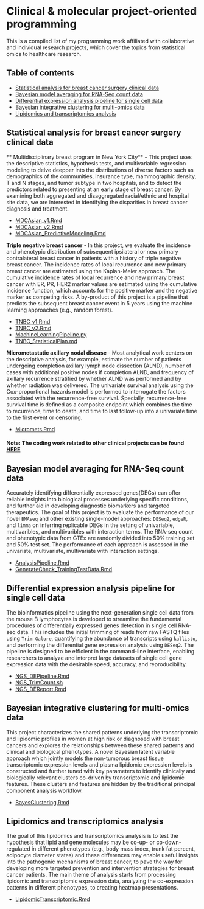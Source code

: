 # Clinical & molecular project-oriented programming

This is a compiled list of my programming work affiliated with collaborative and individual research projects, which cover the topics from statistical omics to healthcare research. 

## Table of contents

* [Statistical analysis for breast cancer surgery clinical data](#Statistical-analysis-for-breast-cancer-surgery-clinical-data)
* [Bayesian model averaging for RNA-Seq count data](#Bayesian-model-averaging-for-RNA-Seq-count-data)
* [Differential expression analysis pipeline for single cell data](#Differential-expression-analysis-pipeline-for-single-cell-data)
* [Bayesian integrative clustering for multi-omics data](#Bayesian-integrative-clustering-for-multi-omics-data)
* [Lipidomics and transcriptomics analysis](#Lipidomics-and-transcriptomics-analysis)

## **Statistical analysis for breast cancer surgery clinical data**
** Multidisciplinary breast program in New York City** - This project uses the descriptive statistics, hypothesis tests, and multivariable regression modeling to delve deepper into the distributions of diverse factors such as demographics of the communities, insurance type, mammographic density, T and N stages, and tumor subtype in two hospitals, and to detect the predictors related to presenting at an early stage of breast cancer. By examining both aggregated and disaggregated racial/ethnic and hospital site data, we are interested in identifying the disparities in breast cancer diagnosis and treatment.
- [MDCAsian_v1.Rmd](MDCAsian/MDCAsian_v1.Rmd)
- [MDCAsian_v2.Rmd](MDCAsian/MDCAsian_v2.Rmd)
- [MDCAsian_PredictiveModeling.Rmd](MDCAsian/MDCAsian_PredictiveModeling.Rmd)

**Triple negative breast cancer** - In this project, we evaluate the incidence and phenotypic distribution of subsequent ipsilateral or new primary contralateral breast cancer in patients with a history of triple negative breast cancer. The incidence rates of local recurrence and new primary breast cancer are estimated using the Kaplan-Meier approach. The cumulative incidence rates of local recurrence and new primary breast cancer with ER, PR, HER2 marker values are estimated using the cumulative incidence function, which accounts for the positive marker and the negative marker as competing risks. A by-product of this project is a pipeline that predicts the subsequent breast cancer event in 5 years using the machine learning approaches (e.g., random forest).

- [TNBC_v1.Rmd](TNBC/TNBC_v1.Rmd)
- [TNBC_v2.Rmd](TNBC/TNBC_v2.Rmd)
- [MachineLearningPipeline.py](TNBC/MachineLearningPipeline.py)
- [TNBC_StatisticalPlan.md](TNBC/TNBC_StatisticalPlan.md)

**Micrometastatic axillary nodal disease** - Most analytical work centers on the descriptive analysis, for example, estimate the number of patients undergoing completion axillary lymph node dissection (ALND), number of cases with additional positive nodes if completion ALND, and frequency of axillary recurrence stratified by whether ALND was performed and by whether radiation was delivered. The univariate survival analysis using the Cox-proportional hazards model is performed to interrogate the factors associated with the recurrence-free survival. Specially, recurrence-free survival time is defined as a composite endpoint which combines the time to recurrence, time to death, and time to last follow-up into a univariate time to the first event or censoring. 

- [Micromets.Rmd](Micromets.Rmd)

#### Note: The coding work related to other clinical projects can be found [HERE](https://github.com/anniliu7/Projectcoding/tree/main/Otherclinicalproject)

## **Bayesian model averaging for RNA-Seq count data**
Accurately identifying differentially expressed genes(DEGs) can offer reliable insights into biological processes underlying specific conditions, and further aid in developing diagnostic biomarkers and targeted therapeutics. The goal of this project is to evaluate the performance of our novel `BMAseq` and other existing single-model approaches: `DESeq2`, `edgeR`, and `limma` on inferring replicable DEGs in the setting of univariable, multivaribles, and multivaribles with interaction terms. The RNA-seq count and phenotypic data from GTEx are randomly divided into 50% training set and 50% test set. The performance of each approach is assessed in the univariate, multivariate, multivariate with interaction settings.

- [AnalysisPipeline.Rmd](BMARNASeq/AnalysisPipeline.Rmd)
- [GenerateCheck_TrainingTestData.Rmd](BMARNASeq/GenerateCheck_TrainingTestData.Rmd)
  
## **Differential expression analysis pipeline for single cell data**
The bioinformatics pipeline using the next-generation single cell data from the mouse B lymphocytes is developed to streamline the fundamental procedures of differentially expressed genes detection in single cell RNA-seq data. This includes the initial trimming of reads from raw FASTQ files using `Trim Galore`, quantifying the abundance of transcripts using `kallisto`, and performing the differential gene expression analysis using `DESeq2`. The pipeline is designed to be efficient in the command-line interface, enabling researchers to analyze and interpret large datasets of single cell gene expression data with the desirable speed, accuracy, and reproducibility.
  - [NGS_DEPipeline.Rmd](NGSBcell/NGS_DEPipeline.Rmd)
  - [NGS_TrimCount.sh](NGSBcell/NGS_TrimCount.sh)
  - [NGS_DEReport.Rmd](NGSBcell/NGS_DEReport.Rmd)

## **Bayesian integrative clustering for multi-omics data**
This project characterizes the shared patterns underlying the transcriptomic and lipidomic profiles in women at high risk or diagnosed with breast cancers and explores the relationships between these shared patterns and clinical and biological phenotypes. A novel Bayesian latent variable approach which jointly models the non-tumorous breast tissue transcriptomic expression levels and plasma lipidomic expression levels is constructed and further tuned with key parameters to identify clinically and biologically relevant clusters co-driven by transcriptomic and lipidomic features. These clusters and features are hidden by the traditional principal component analysis workflow.
  - [BayesClustering.Rmd](BayesClustering.Rmd)
 
## **Lipidomics and transcriptomics analysis**
The goal of this lipidomics and transcriptomics analysis is to test the hypothesis that lipid and gene molecules may be co-up- or co-down-regulated in different phenotypes (e.g., body mass index, trunk fat percent, adipocyte diameter states) and these differences may enable useful insights into the pathogenic mechanisms of breast cancer, to pave the way for developing more targeted prevention and intervention strategies for breast cancer patients. The main theme of analysis starts from processing lipidomic and transcriptomic expression data, analyzing the co-expression patterns in different phenotypes, to creating heatmap presentations. 
  - [LipidomicTranscriptomic.Rmd](LipidomicTranscriptomic.Rmd)

